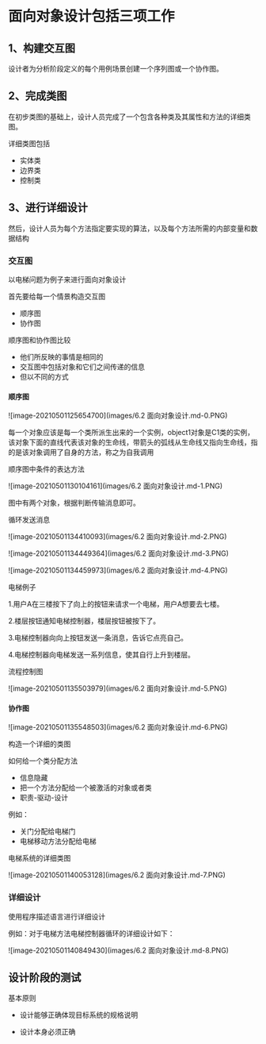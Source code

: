 # 面向对象设计包括三项工作

## 1、构建交互图

设计者为分析阶段定义的每个用例场景创建一个序列图或一个协作图。

## 2、完成类图

在初步类图的基础上，设计人员完成了一个包含各种类及其属性和方法的详细类图。

详细类图包括

- 实体类
- 边界类
- 控制类

## 3、进行详细设计

然后，设计人员为每个方法指定要实现的算法，以及每个方法所需的内部变量和数据结构

### 交互图

以电梯问题为例子来进行面向对象设计

首先要给每一个情景构造交互图

- 顺序图
- 协作图

顺序图和协作图比较

- 他们所反映的事情是相同的
- 交互图中包括对象和它们之间传递的信息
- 但以不同的方式

#### 顺序图

![image-20210501125654700](images/6.2 面向对象设计.md-0.PNG)

 每一个对象应该是每一个类所派生出来的一个实例，object1对象是C1类的实例，该对象下面的直线代表该对象的生命线，带箭头的弧线从生命线又指向生命线，指的是该对象调用了自身的方法，称之为自我调用

顺序图中条件的表达方法

![image-20210501130104161](images/6.2 面向对象设计.md-1.PNG)

图中有两个对象，根据判断传输消息即可。

循环发送消息

![image-20210501134410093](images/6.2 面向对象设计.md-2.PNG)

![image-20210501134449364](images/6.2 面向对象设计.md-3.PNG)

![image-20210501134459973](images/6.2 面向对象设计.md-4.PNG)

电梯例子

1.用户A在三楼按下了向上的按钮来请求一个电梯，用户A想要去七楼。

2.楼层按钮通知电梯控制器，楼层按钮被按下了。

3.电梯控制器向向上按钮发送一条消息，告诉它点亮自己。

4.电梯控制器向电梯发送一系列信息，使其自行上升到楼层。







流程控制图

![image-20210501135503979](images/6.2 面向对象设计.md-5.PNG)



#### 协作图

![image-20210501135548503](images/6.2 面向对象设计.md-6.PNG)



构造一个详细的类图

如何给一个类分配方法

- 信息隐藏
- 把一个方法分配给一个被激活的对象或者类
- 职责-驱动-设计

例如：

- 关门分配给电梯门
- 电梯移动方法分配给电梯

电梯系统的详细类图

![image-20210501140053128](images/6.2 面向对象设计.md-7.PNG)



### 详细设计

使用程序描述语言进行详细设计

例如：对于电梯方法电梯控制器循环的详细设计如下：

![image-20210501140849430](images/6.2 面向对象设计.md-8.PNG)

## 设计阶段的测试

基本原则

- 设计能够正确体现目标系统的规格说明

- 设计本身必须正确


